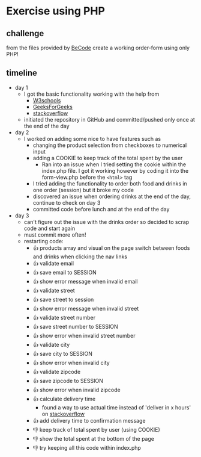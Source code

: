 # Exercise using PHP
## challenge
from the files provided by [BeCode](https://github.com/becodeorg/ANT-Lamarr-5.34/tree/main/2.The-Hill/php/3.order-form) create a working order-form using only PHP!

## timeline
* day 1
  * I got the basic functionality working with the help from
    * [W3schools](https://www.w3schools.com/)
    * [GeeksForGeeks](https://www.geeksforgeeks.org/php-full-form/?ref=lbp)
    * [stackoverflow](https://stackoverflow.com/)
  * initiated the repository in GitHub and committed/pushed only once at the end of the day
* day 2
  * I worked on adding some nice to have features such as
    * changing the product selection from checkboxes to numerical input
    * adding a COOKIE to keep track of the total spent by the user
      * Ran into an issue when I tried setting the cookie within the index.php file. I got it working however by coding it into the form-view.php before the `<html>` tag
    * I tried adding the functionality to order both food and drinks in one order (session) but it broke my code
    * discovered an issue when ordering drinks at the end of the day, continue to check on day 3
    * committed code before lunch and at the end of the day
* day 3
  * can't figure out the issue with the drinks order so decided to scrap code and start again
  * must commit more often!
  * restarting code:
    * :thumbsup: products array and visual on the page switch between foods and drinks when clicking the nav links
    * :thumbsup: validate email
    * :thumbsup: save email to SESSION
    * :thumbsup: show error message when invalid email
    * :thumbsup: validate street
    * :thumbsup: save street to session
    * :thumbsup: show error message when invalid street
    * :thumbsup: validate street number
    * :thumbsup: save street number to SESSION
    * :thumbsup: show error when invalid street number
    * :thumbsup: validate city
    * :thumbsup: save city to SESSION
    * :thumbsup: show error when invalid city
    * :thumbsup: validate zipcode
    * :thumbsup: save zipcode to SESSION
    * :thumbsup: show error when invalid zipcode
    * :thumbsup: calculate delivery time
      * found a way to use actual time instead of 'deliver in x hours' on [stackoverflow](https://stackoverflow.com/questions/1665702/time-calculation-in-php-add-10-hours)
    * :thumbsup: add delivery time to confirmation message
    * :thumbsdown: keep track of total spent by user (using COOKIE)
    * :thumbsdown: show the total spent at the bottom of the page
    * :thumbsdown: try keeping all this code within index.php